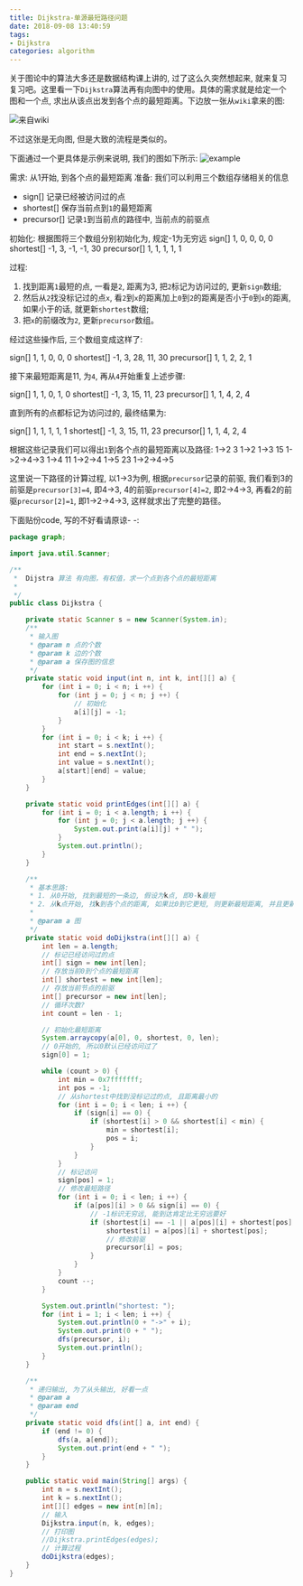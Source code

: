```yaml
---
title: Dijkstra-单源最短路径问题
date: 2018-09-08 13:40:59
tags:
- Dijkstra
categories: algorithm 
---
```


关于图论中的算法大多还是数据结构课上讲的, 过了这么久突然想起来, 就来复习复习吧。这里看一下`Dijkstra`算法再有向图中的使用。具体的需求就是给定一个图和一个点, 求出从该点出发到各个点的最短距离。下边放一张从`wiki`拿来的图:
<!--more-->
![来自wiki](https://image.zero22.top/Dijkstra_Animation.gif)

不过这张是无向图, 但是大致的流程是类似的。

下面通过一个更具体是示例来说明, 我们的图如下所示:
![example](https://image.zero22.top/Dijkstra/example.png)

需求: 从1开始, 到各个点的最短距离
准备: 我们可以利用三个数组存储相关的信息
 
 * sign[] 记录已经被访问过的点
 * shortest[] 保存当前点到`1`的最短距离
 * precursor[] 记录`1`到当前点的路径中, 当前点的前驱点

初始化: 
根据图将三个数组分别初始化为, 规定-1为无穷远
sign[] 1, 0, 0, 0, 0
shortest[] -1, 3, -1, -1, 30
precursor[] 1, 1, 1, 1, 1

过程:

 1. 找到距离`1`最短的点, 一看是`2`, 距离为3, 把`2`标记为访问过的, 更新`sign`数组;
 2. 然后从`2`找没标记过的点`x`, 看`2`到`x`的距离加上`0`到`2`的距离是否小于`0`到`x`的距离, 如果小于的话, 就更新`shortest`数组;
 3. 把`x`的前缀改为`2`, 更新`precursor`数组。

经过这些操作后, 三个数组变成这样了:

sign[] 1, 1, 0, 0, 0
shortest[] -1, 3, 28, 11, 30
precursor[] 1, 1, 2, 2, 1

接下来最短距离是11, 为`4`, 再从`4`开始重复上述步骤:

sign[] 1, 1, 0, 1, 0
shortest[] -1, 3, 15, 11, 23
precursor[] 1, 1, 4, 2, 4

直到所有的点都标记为访问过的, 最终结果为:

sign[] 1, 1, 1, 1, 1
shortest[] -1, 3, 15, 11, 23
precursor[] 1, 1, 4, 2, 4

根据这些记录我们可以得出`1`到各个点的最短距离以及路径:
1->2 3 1->2
1->3 15 1->2->4->3
1->4 11 1->2->4
1->5 23 1->2->4->5

这里说一下路径的计算过程, 以1->3为例, 根据`precursor`记录的前驱, 我们看到3的前驱是`precursor[3]=4`, 即4->3, 4的前驱`precursor[4]=2`, 即2->4->3, 再看2的前驱`precursor[2]=1`, 即1->2->4->3, 这样就求出了完整的路径。

下面贴份code, 写的不好看请原谅- -:

```java
package graph;

import java.util.Scanner;

/**
 *  Dijstra 算法 有向图，有权值，求一个点到各个点的最短距离
 *
 */
public class Dijkstra {

    private static Scanner s = new Scanner(System.in);
    /**
     * 输入图
     * @param n 点的个数
     * @param k 边的个数
     * @param a 保存图的信息
     */
    private static void input(int n, int k, int[][] a) {
        for (int i = 0; i < n; i ++) {
            for (int j = 0; j < n; j ++) {
                // 初始化
                a[i][j] = -1;
            }
        }
        for (int i = 0; i < k; i ++) {
            int start = s.nextInt();
            int end = s.nextInt();
            int value = s.nextInt();
            a[start][end] = value;
        }
    }

    private static void printEdges(int[][] a) {
        for (int i = 0; i < a.length; i ++) {
            for (int j = 0; j < a.length; j ++) {
                System.out.print(a[i][j] + " ");
            }
            System.out.println();
        }
    }

    /**
     * 基本思路:
     * 1. 从0开始, 找到最短的一条边, 假设为k点, 即0-k最短
     * 2. 从k点开始, 找k到各个点的距离, 如果比0到它更短, 则更新最短距离, 并且更新前驱节点
     *
     * @param a 图
     */
    private static void doDijkstra(int[][] a) {
        int len = a.length;
        // 标记已经访问过的点
        int[] sign = new int[len];
        // 存放当前0到个点的最短距离
        int[] shortest = new int[len];
        // 存放当前节点的前驱
        int[] precursor = new int[len];
        // 循环次数?
        int count = len - 1;

        // 初始化最短距离
        System.arraycopy(a[0], 0, shortest, 0, len);
        // 0开始的, 所以0默认已经访问过了
        sign[0] = 1;

        while (count > 0) {
            int min = 0x7fffffff;
            int pos = -1;
            // 从shortest中找到没标记过的点, 且距离最小的
            for (int i = 0; i < len; i ++) {
                if (sign[i] == 0) {
                    if (shortest[i] > 0 && shortest[i] < min) {
                        min = shortest[i];
                        pos = i;
                    }
                }
            }
            // 标记访问
            sign[pos] = 1;
            // 修改最短路径
            for (int i = 0; i < len; i ++) {
                if (a[pos][i] > 0 && sign[i] == 0) {
                    // -1标识无穷远, 能到达肯定比无穷远要好
                    if (shortest[i] == -1 || a[pos][i] + shortest[pos] < shortest[i]) {
                        shortest[i] = a[pos][i] + shortest[pos];
                        // 修改前驱
                        precursor[i] = pos;
                    }
                }
            }
            count --;
        }

        System.out.println("shortest: ");
        for (int i = 1; i < len; i ++) {
            System.out.println(0 + "->" + i);
            System.out.print(0 + " ");
            dfs(precursor, i);
            System.out.println();
        }
    }

    /**
     * 递归输出, 为了从头输出, 好看一点
     * @param a 
     * @param end
     */
    private static void dfs(int[] a, int end) {
        if (end != 0) {
            dfs(a, a[end]);
            System.out.print(end + " ");
        }
    }

    public static void main(String[] args) {
        int n = s.nextInt();
        int k = s.nextInt();
        int[][] edges = new int[n][n];
        // 输入
        Dijkstra.input(n, k, edges);
        // 打印图
        //Dijkstra.printEdges(edges);
        // 计算过程
        doDijkstra(edges);
    }
}

```